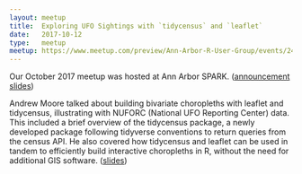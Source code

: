 ```yaml
---
layout: meetup
title:  Exploring UFO Sightings with `tidycensus` and `leaflet`
date:   2017-10-12
type:   meetup
meetup: https://www.meetup.com/preview/Ann-Arbor-R-User-Group/events/243336473
---
```


Our October 2017 meetup was hosted at Ann Arbor SPARK. ([announcement slides](https://cdn.rawgit.com/AnnArborRUserGroup/Presentations/2871443c04f24999f18e4dece4b36edafbe94037/2017-10/announcements/announcements.html))

Andrew Moore talked about building bivariate choropleths with leaflet and tidycensus, illustrating with NUFORC (National UFO Reporting Center) data. This included a brief overview of the tidycensus package, a newly developed package following tidyverse conventions to return queries from the census API. He also covered how tidycensus and leaflet can be used in tandem to efficiently build interactive choropleths in R, without the need for additional GIS software. ([slides](https://cdn.rawgit.com/mooreaw/ufo-sightings/964d01c0f9e9fc6e26c48a31b464cd1b2d20424e/explore-ufo-pres.html))


